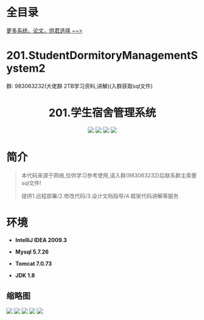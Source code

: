 # 全目录

[更多系统、论文，供君选择 ~~>](https://www.yuque.com/wisebit/blog)
# 201.StudentDormitoryManagementSystem2

<p>群: 983063232(大佬群 2TB学习资料,讲解)(入群获取sql文件)</p>

<p><h1 align="center">201.学生宿舍管理系统</h1></p>


<p align="center">
	<img src="https://img.shields.io/badge/jdk-1.8-orange.svg"/>
    <img src="https://img.shields.io/badge/spring-5.x-lightgrey.svg"/>
    <img src="https://img.shields.io/badge/springMVC-3.x-blue.svg"/>
    <img src="https://img.shields.io/badge/mybatis-5.x-yellow.svg"/>
</p>

# 简介


> 本代码来源于网络,仅供学习参考使用,请入群(983063232)后联系群主索要sql文件!
>
> 提供1.远程部署/2.修改代码/3.设计文档指导/4.框架代码讲解等服务

# 环境

- <b>IntelliJ IDEA 2009.3</b>

- <b>Mysql 5.7.26</b>

- <b>Tomcat 7.0.73</b>

- <b>JDK 1.8</b>




## 缩略图

![](https://bitwise.oss-cn-heyuan.aliyuncs.com/2024/9/10/98b6c1c6-3a17-49cd-b786-3ccee5aa7b95.png)
![](https://bitwise.oss-cn-heyuan.aliyuncs.com/2024/9/10/26127026-d4ed-41d6-89c4-ff4524322e32.png)
![](https://bitwise.oss-cn-heyuan.aliyuncs.com/2024/9/10/8eea51bf-6555-4251-81b7-d761775e496a.png)
![](https://bitwise.oss-cn-heyuan.aliyuncs.com/2024/9/10/674d6bf5-916d-4369-81e9-7f84d86c3de7.png)
![](https://bitwise.oss-cn-heyuan.aliyuncs.com/2024/9/10/1e209afa-3c6e-45d1-9f66-7aa3752d77c5.png)


